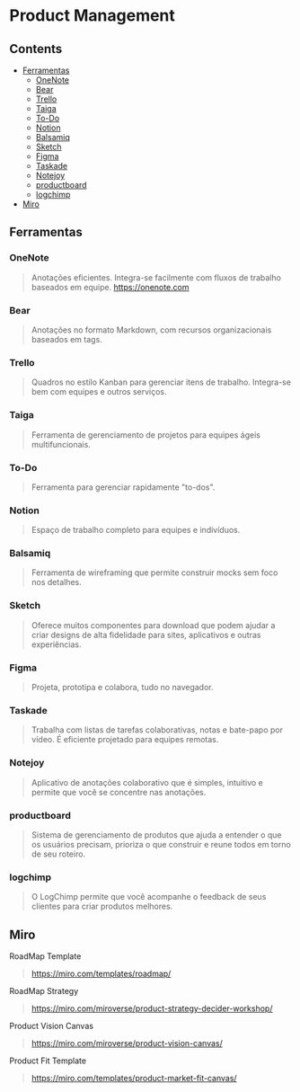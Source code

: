 # Product Management

## Contents

- [Ferramentas](#ferramentas)
  - [OneNote](#onenote)
  - [Bear](#bear)
  - [Trello](#trello)
  - [Taiga](#taiga)
  - [To-Do](#to-do)
  - [Notion](#notion)
  - [Balsamiq](#balsamiq)
  - [Sketch](#sketch)
  - [Figma](#figma)
  - [Taskade](#taskade)
  - [Notejoy](#notejoy)
  - [productboard](#productboard)
  - [logchimp](#logchimp)
- [Miro](#miro)

## Ferramentas

### OneNote

> Anotações eficientes. Integra-se facilmente com fluxos de trabalho baseados em equipe. 
https://onenote.com

### Bear

> Anotações no formato Markdown, com recursos organizacionais baseados em tags.

### Trello

> Quadros no estilo Kanban para gerenciar itens de trabalho. Integra-se bem com equipes e outros serviços.

### Taiga

> Ferramenta de gerenciamento de projetos para equipes ágeis multifuncionais.

### To-Do

> Ferramenta para gerenciar rapidamente "to-dos".

### Notion

> Espaço de trabalho completo para equipes e indivíduos.

### Balsamiq

> Ferramenta de wireframing que permite construir mocks sem foco nos detalhes.

### Sketch

> Oferece muitos componentes para download que podem ajudar a criar designs de alta fidelidade para sites, aplicativos e outras experiências.

### Figma

> Projeta, prototipa e colabora, tudo no navegador.

### Taskade

> Trabalha com listas de tarefas colaborativas, notas e bate-papo por vídeo. É eficiente projetado para equipes remotas.

### Notejoy

> Aplicativo de anotações colaborativo que é simples, intuitivo e permite que você se concentre nas anotações.

### productboard

> Sistema de gerenciamento de produtos que ajuda a entender o que os usuários precisam, prioriza o que construir e reune todos em torno de seu roteiro.

### logchimp

> O LogChimp permite que você acompanhe o feedback de seus clientes para criar produtos melhores.

## Miro

RoadMap Template
> https://miro.com/templates/roadmap/

RoadMap Strategy
> https://miro.com/miroverse/product-strategy-decider-workshop/

Product Vision Canvas
> https://miro.com/miroverse/product-vision-canvas/

Product Fit Template
> https://miro.com/templates/product-market-fit-canvas/
